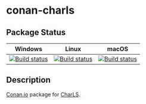 # conan-charls

## Package Status

| Windows | Linux | macOS |
|:-------:|:-----:|:-----:|
|[![Build status](https://ci.appveyor.com/api/projects/status/t4mswur0q3ji3xjl/branch/testing%2F2.1.0?svg=true)](https://ci.appveyor.com/project/SpaceIm/conan-charls)|[![Build status](https://github.com/SpaceIm/conan-charls/workflows/.github/workflows/linux.yml/badge.svg?branch=testing%2F2.1.0)](https://github.com/SpaceIm/conan-charls/actions/workflows/linux.yml?query=branch%3Atesting%2F2.1.0)|[![Build status](https://github.com/SpaceIm/conan-charls/workflows/.github/workflows/macos.yml/badge.svg?branch=testing%2F2.1.0)](https://github.com/SpaceIm/conan-charls/actions/workflows/macos.yml?query=branch%3Atesting%2F2.1.0)|

## Description

[Conan.io](https://conan.io) package for [CharLS](https://github.com/team-charls/charls).
